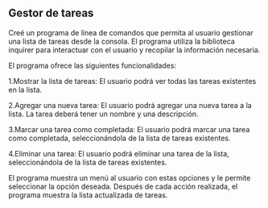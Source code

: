 ## Gestor de tareas
Creé un programa de línea de comandos que permita al usuario gestionar una lista de tareas desde la consola. El programa utiliza la biblioteca inquirer para interactuar con el usuario y recopilar la información necesaria.

El programa ofrece las siguientes funcionalidades:

1.Mostrar la lista de tareas: El usuario podrá ver todas las tareas existentes en la lista.

2.Agregar una nueva tarea: El usuario podrá agregar una nueva tarea a la lista. La tarea deberá tener un nombre y una descripción.

3.Marcar una tarea como completada: El usuario podrá marcar una tarea como completada, seleccionándola de la lista de tareas existentes.

4.Eliminar una tarea: El usuario podrá eliminar una tarea de la lista, seleccionándola de la lista de tareas existentes.

El programa muestra un menú al usuario con estas opciones y le permite seleccionar la opción deseada. Después de cada acción realizada, el programa muestra la lista actualizada de tareas.
